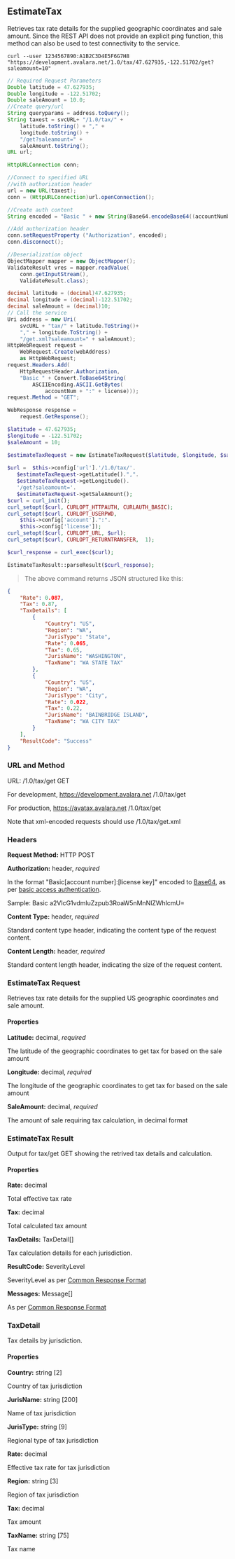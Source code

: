 ## EstimateTax

Retrieves tax rate details for the supplied geographic coordinates and sale amount.
Since the REST API does not provide an explicit ping function, this method can also be used to test connectivity to the service.

```curl
curl --user 1234567890:A1B2C3D4E5F6G7H8 "https://development.avalara.net/1.0/tax/47.627935,-122.51702/get?saleamount=10"
```

```java
// Required Request Parameters
Double latitude = 47.627935;
Double longitude = -122.51702;
Double saleAmount = 10.0;
//Create query/url
String queryparams = address.toQuery();
String taxest = svcURL+ "/1.0/tax/" +
	latitude.toString() + "," +
	longitude.toString() + 
	"/get?saleamount=" + 
	saleAmount.toString();
URL url;

HttpURLConnection conn;

//Connect to specified URL 
//with authorization header
url = new URL(taxest);
conn = (HttpURLConnection)url.openConnection();

//Create auth content
String encoded = "Basic " + new String(Base64.encodeBase64((accountNumber + ":"+licenseKey).getBytes()));

//Add authorization header
conn.setRequestProperty ("Authorization", encoded);
conn.disconnect();

//Deserialization object
ObjectMapper mapper = new ObjectMapper();
ValidateResult vres = mapper.readValue(
	conn.getInputStream(),
	ValidateResult.class);
```

```csharp
decimal latitude = (decimal)47.627935;
decimal longitude = (decimal)-122.51702;
decimal saleAmount = (decimal)10;
// Call the service
Uri address = new Uri(
	svcURL + "tax/" + latitude.ToString()+
	"," + longitude.ToString() + 
	"/get.xml?saleamount=" + saleAmount);
HttpWebRequest request = 
	WebRequest.Create(webAddress) 
	as HttpWebRequest;
request.Headers.Add(
	HttpRequestHeader.Authorization, 
	"Basic " + Convert.ToBase64String(
		ASCIIEncoding.ASCII.GetBytes(
			accountNum + ":" + license)));
request.Method = "GET";

WebResponse response = 
	request.GetResponse();
```

```php
$latitude = 47.627935;
$longitude = -122.51702;
$saleAmount = 10;

$estimateTaxRequest = new EstimateTaxRequest($latitude, $longitude, $saleAmount);
 
$url =  $this->config['url'].'/1.0/tax/'.
   $estimateTaxRequest->getLatitude().",".
   $estimateTaxRequest->getLongitude().
   '/get?saleamount='.
   $estimateTaxRequest->getSaleAmount();
$curl = curl_init();
curl_setopt($curl, CURLOPT_HTTPAUTH, CURLAUTH_BASIC);
curl_setopt($curl, CURLOPT_USERPWD, 
	$this->config['account'].":".
	$this->config['license']);
curl_setopt($curl, CURLOPT_URL, $url);
curl_setopt($curl, CURLOPT_RETURNTRANSFER,	1);

$curl_response = curl_exec($curl);

EstimateTaxResult::parseResult($curl_response);      
```


> The above command returns JSON structured like this:

```json
{
    "Rate": 0.087,
    "Tax": 0.87,
    "TaxDetails": [
        {
            "Country": "US",
            "Region": "WA",
            "JurisType": "State",
            "Rate": 0.065,
            "Tax": 0.65,
            "JurisName": "WASHINGTON",
            "TaxName": "WA STATE TAX"
        },
        {
            "Country": "US",
            "Region": "WA",
            "JurisType": "City",
            "Rate": 0.022,
            "Tax": 0.22,
            "JurisName": "BAINBRIDGE ISLAND",
            "TaxName": "WA CITY TAX"
        }
    ],
    "ResultCode": "Success"
}
```

### URL and Method

URL: /1.0/tax/get GET

For development, 
	https://development.avalara.net
	/1.0/tax/get
    
For production, 
	https://avatax.avalara.net
	/1.0/tax/get
    
Note that xml-encoded requests should use /1.0/tax/get.xml

### Headers

**Request Method:** HTTP POST

**Authorization:** header, *required*

In the format "Basic[account number]:[license key]" encoded to <a href="http://en.wikipedia.org/wiki/Base64">Base64</a>, as per <a href="http://en.wikipedia.org/wiki/Basic_access_authentication">basic access authentication</a>.

Sample: Basic a2VlcG1vdmluZzpub3RoaW5nMnNlZWhlcmU=

**Content Type:** header, *required*

Standard content type header, indicating the content type of the request content.

**Content Length:** header, *required*

Standard content length header, indicating the size of the request content.

### EstimateTax Request

Retrieves tax rate details for the supplied US geographic coordinates and sale amount.

#### Properties

**Latitude:** decimal, *required*

The latitude of the geographic coordinates to get tax for based on the sale amount

**Longitude:** decimal, *required*

The longitude of the geographic coordinates to get tax for based on the sale amount

**SaleAmount:** decimal, *required*

The amount of sale requiring tax calculation, in decimal format

### EstimateTax Result

Output for tax/get GET showing the retrived tax details and calculation.

#### Properties

**Rate:** decimal

Total effective tax rate

**Tax:** decimal

Total calculated tax amount

**TaxDetails:** TaxDetail[]

Tax calculation details for each jurisdiction.

**ResultCode:** SeverityLevel

SeverityLevel as per <a title="Common Response Format" href="/api-docs/soap/shared-formats-and-methods#CommonResponseFormat">Common Response Format</a>

**Messages:** Message[]

As per <a title="Common Response Format" href="/api-docs/soap/shared-formats-and-methods#CommonResponseFormat">Common Response Format</a>

### TaxDetail

Tax details by jurisdiction.

#### Properties

**Country:** string [2]

Country of tax jurisdiction

**JurisName:** string [200]

Name of tax jurisdiction

**JurisType:** string [9]

Regional type of tax jurisdiction

**Rate:** decimal

Effective tax rate for tax jurisdiction

**Region:** string [3]

Region of tax jurisdiction

**Tax:** decimal

Tax amount

**TaxName:** string [75]

Tax name